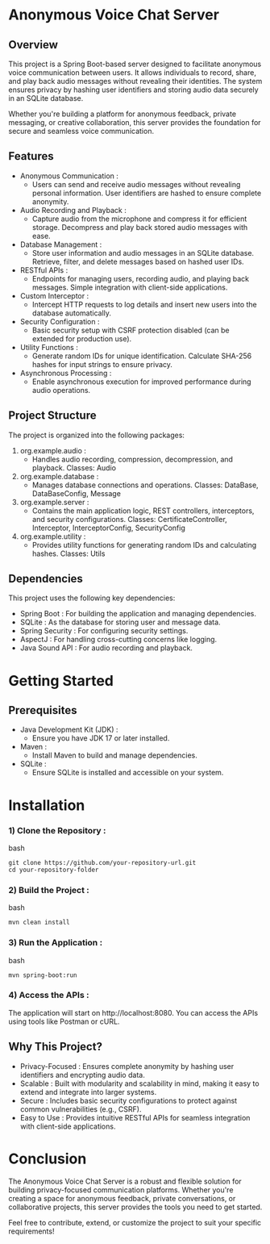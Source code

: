 # Anonymous Voice Chat Server 
## Overview
This project is a Spring Boot-based server  designed to facilitate anonymous voice communication  between users. It allows individuals to record, share, and play back audio messages without revealing their identities. The system ensures privacy by hashing user identifiers and storing audio data securely in an SQLite database.

Whether you're building a platform for anonymous feedback, private messaging, or creative collaboration, this server provides the foundation for secure and seamless voice communication. 


## Features

- Anonymous Communication : 
  - Users can send and receive audio messages without revealing personal information.
      User identifiers are hashed to ensure complete anonymity.
- Audio Recording and Playback :
  - Capture audio from the microphone and compress it for efficient storage.
          Decompress and play back stored audio messages with ease.
- Database Management : 
  - Store user information and audio messages in an SQLite database.
        Retrieve, filter, and delete messages based on hashed user IDs.
- RESTful APIs : 
  - Endpoints for managing users, recording audio, and playing back messages.
          Simple integration with client-side applications.
- Custom Interceptor : 
  - Intercept HTTP requests to log details and insert new users into the database automatically.
- Security Configuration : 
  - Basic security setup with CSRF protection disabled (can be extended for production use).
- Utility Functions : 
  - Generate random IDs for unique identification.
          Calculate SHA-256 hashes for input strings to ensure privacy.
- Asynchronous Processing : 
  - Enable asynchronous execution for improved performance during audio operations.

## Project Structure

The project is organized into the following packages:

1) org.example.audio : 
   - Handles audio recording, compression, decompression, and playback.
           Classes: Audio
2) org.example.database : 
   - Manages database connections and operations.
           Classes: DataBase, DataBaseConfig, Message
3) org.example.server : 
   - Contains the main application logic, REST controllers, interceptors, and security configurations.
           Classes: CertificateController, Interceptor, InterceptorConfig, SecurityConfig
4) org.example.utility : 
   - Provides utility functions for generating random IDs and calculating hashes.
           Classes: Utils

## Dependencies

This project uses the following key dependencies:

- Spring Boot : For building the application and managing dependencies. 
- SQLite : As the database for storing user and message data. 
- Spring Security : For configuring security settings.
- AspectJ : For handling cross-cutting concerns like logging. 
- Java Sound API : For audio recording and playback.

# Getting Started  
## Prerequisites

- Java Development Kit (JDK) : 
  - Ensure you have JDK 17 or later installed.
- Maven : 
  - Install Maven to build and manage dependencies.
- SQLite : 
  - Ensure SQLite is installed and accessible on your system.
         
  
# Installation

### 1) Clone the Repository :
bash
```declarative
git clone https://github.com/your-repository-url.git
cd your-repository-folder
```

### 2) Build the Project :
bash 
```declarative
mvn clean install
```

### 3) Run the Application :
bash
```declarative
mvn spring-boot:run
```
### 4) Access the APIs :
The application will start on http://localhost:8080. You can access the APIs using tools like Postman or cURL. 


## Why This Project? 

- Privacy-Focused : Ensures complete anonymity by hashing user identifiers and encrypting audio data.
- Scalable : Built with modularity and scalability in mind, making it easy to extend and integrate into larger systems.
- Secure : Includes basic security configurations to protect against common vulnerabilities (e.g., CSRF).
- Easy to Use : Provides intuitive RESTful APIs for seamless integration with client-side applications.


# Conclusion

The Anonymous Voice Chat Server  is a robust and flexible solution for building privacy-focused communication platforms. Whether you're creating a space for anonymous feedback, private conversations, or collaborative projects, this server provides the tools you need to get started.

Feel free to contribute, extend, or customize the project to suit your specific requirements! 
